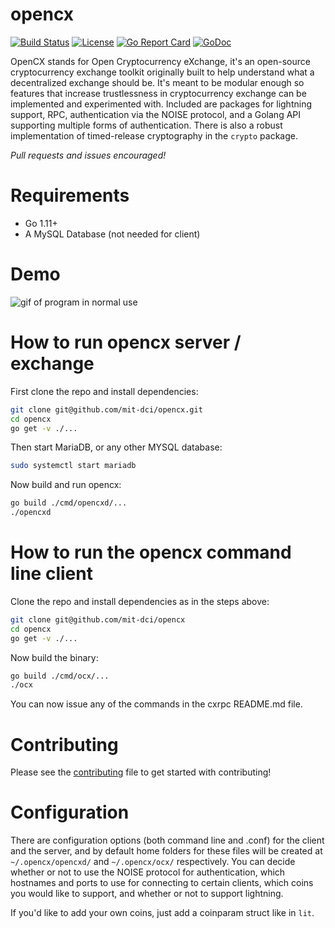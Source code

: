 # opencx
[![Build Status](https://travis-ci.org/mit-dci/opencx.svg?branch=master)](https://travis-ci.org/mit-dci/opencx)
[![License](http://img.shields.io/badge/License-MIT-brightgreen.svg)](./LICENSE)
[![Go Report Card](https://goreportcard.com/badge/github.com/mit-dci/opencx)](https://goreportcard.com/report/github.com/mit-dci/opencx)
[![GoDoc](https://godoc.org/github.com/mit-dci/opencx?status.svg)](https://godoc.org/github.com/mit-dci/opencx)

OpenCX stands for Open Cryptocurrency eXchange, it's an open-source cryptocurrency exchange toolkit originally built to help understand what a decentralized exchange should be. It's meant to be modular enough so features that increase trustlessness in cryptocurrency exchange can be implemented and experimented with. Included are packages for lightning support, RPC, authentication via the NOISE protocol, and a Golang API supporting multiple forms of authentication.
There is also a robust implementation of timed-release cryptography in the `crypto` package.

*Pull requests and issues encouraged!*

# Requirements
 - Go 1.11+
 - A MySQL Database (not needed for client)

# Demo

![gif of program in normal use](../assets/opencxdemo.gif?raw=true)

# How to run opencx server / exchange
First clone the repo and install dependencies:
```sh
git clone git@github.com/mit-dci/opencx.git
cd opencx
go get -v ./...
```

Then start MariaDB, or any other MYSQL database:
```sh
sudo systemctl start mariadb
```

Now build and run opencx:
```sh
go build ./cmd/opencxd/...
./opencxd
```

# How to run the opencx command line client
Clone the repo and install dependencies as in the steps above:
```sh
git clone git@github.com/mit-dci/opencx
cd opencx
go get -v ./...
```

Now build the binary:
```sh
go build ./cmd/ocx/...
./ocx
```

You can now issue any of the commands in the cxrpc README.md file.

# Contributing

Please see the [contributing](./CONTRIBUTING.md) file to get started with contributing!

# Configuration
There are configuration options (both command line and .conf) for the client and the server, and by default home folders for these files will be created at `~/.opencx/opencxd/` and `~/.opencx/ocx/` respectively. You can decide whether or not to use the NOISE protocol for authentication, which hostnames and ports to use for connecting to certain clients, which coins you would like to support, and whether or not to support lightning.

If you'd like to add your own coins, just add a coinparam struct like in `lit`.
